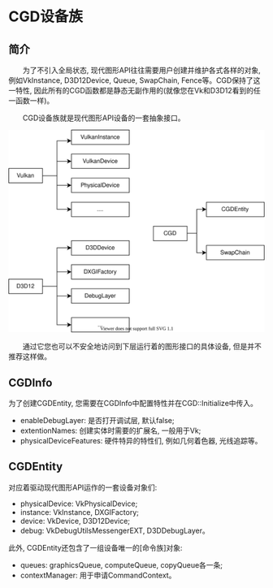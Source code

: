 <!--
 * @Author: your name
 * @Date: 2020-03-05 11:22:58
 * @LastEditTime: 2020-03-05 12:45:32
 * @LastEditors: Please set LastEditors
 * @Description: In User Settings Edit
 * @FilePath: \docs\Modules\CGD\CGD_Device.md
 -->
<h1 align="left">CGD设备族</h1>

## 简介
&emsp;&emsp;为了不引入全局状态, 现代图形API往往需要用户创建并维护各式各样的对象, 例如VkInstance, D3D12Device, Queue, SwapChain, Fence等。CGD保持了这一特性, 因此所有的CGD函数都是静态无副作用的(就像您在Vk和D3D12看到的任一函数一样)。

&emsp;&emsp;CGD设备族就是现代图形API设备的一套抽象接口。

![CGD_entity](Modules/CGD/../../CGDEntity.svg)

&emsp;&emsp;通过它您也可以不安全地访问到下层运行着的图形接口的具体设备, 但是并不推荐这样做。

## CGDInfo
为了创建CGDEntity, 您需要在CGDInfo中配置特性并在CGD::Initialize中传入。

- enableDebugLayer: 是否打开调试层, 默认false;
- extentionNames: 创建实体时需要的扩展名, 一般用于Vk;
- physicalDeviceFeatures: 硬件特异的特性们, 例如几何着色器, 光线追踪等。

## CGDEntity
对应着驱动现代图形API运作的一套设备对象们:

- physicalDevice: VkPhysicalDevice;
- instance: VkInstance, DXGIFactory;
- device: VkDevice, D3D12Device;
- debug: VkDebugUtilsMessengerEXT, D3DDebugLayer。

此外, CGDEntity还包含了一组设备唯一的[命令族]对象:

- queues: graphicsQueue, computeQueue, copyQueue各一条;
- contextManager: 用于申请CommandContext。